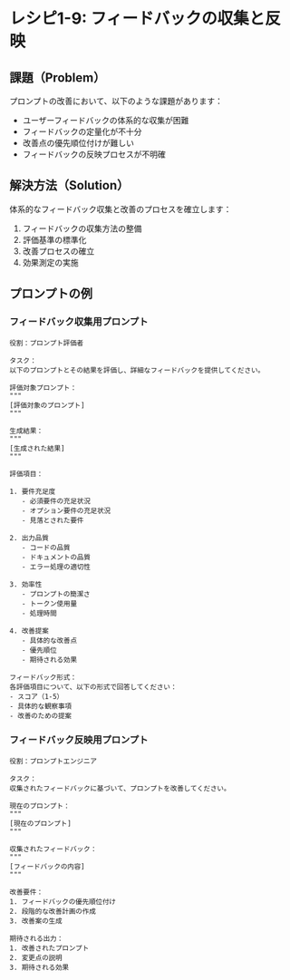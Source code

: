 # レシピ1-9: フィードバックの収集と反映

## 課題（Problem）
プロンプトの改善において、以下のような課題があります：

- ユーザーフィードバックの体系的な収集が困難
- フィードバックの定量化が不十分
- 改善点の優先順位付けが難しい
- フィードバックの反映プロセスが不明確

## 解決方法（Solution）
体系的なフィードバック収集と改善のプロセスを確立します：

1. フィードバックの収集方法の整備
2. 評価基準の標準化
3. 改善プロセスの確立
4. 効果測定の実施

## プロンプトの例

### フィードバック収集用プロンプト

```
役割：プロンプト評価者

タスク：
以下のプロンプトとその結果を評価し、詳細なフィードバックを提供してください。

評価対象プロンプト：
"""
[評価対象のプロンプト]
"""

生成結果：
"""
[生成された結果]
"""

評価項目：

1. 要件充足度
   - 必須要件の充足状況
   - オプション要件の充足状況
   - 見落とされた要件

2. 出力品質
   - コードの品質
   - ドキュメントの品質
   - エラー処理の適切性

3. 効率性
   - プロンプトの簡潔さ
   - トークン使用量
   - 処理時間

4. 改善提案
   - 具体的な改善点
   - 優先順位
   - 期待される効果

フィードバック形式：
各評価項目について、以下の形式で回答してください：
- スコア（1-5）
- 具体的な観察事項
- 改善のための提案
```

### フィードバック反映用プロンプト

```
役割：プロンプトエンジニア

タスク：
収集されたフィードバックに基づいて、プロンプトを改善してください。

現在のプロンプト：
"""
[現在のプロンプト]
"""

収集されたフィードバック：
"""
[フィードバックの内容]
"""

改善要件：
1. フィードバックの優先順位付け
2. 段階的な改善計画の作成
3. 改善案の生成

期待される出力：
1. 改善されたプロンプト
2. 変更点の説明
3. 期待される効果
```